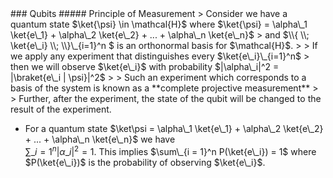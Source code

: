 <section data-markdown>
### Qubits
##### Principle of Measurement
> Consider we have a quantum state $\ket{\psi} \in \mathcal{H}$ where $\ket{\psi} = \alpha\_1 \ket{e\_1} + \alpha\_2 \ket{e\_2} + ... + \alpha\_n \ket{e\_n}$  
> and $\\{ \\; \ket{e\_i} \\; \\}\_{i=1}^n $ is an orthonormal basis for $\mathcal{H}$.
>
> If we apply any experiment that distinguishes every $\ket{e\_i}\_{i=1}^n$  
> then we will observe $\ket{e\_i}$ with probability $|\alpha\_i|^2 = |\braket{e\_i | \psi}|^2$  
>
> Such an experiment which corresponds to a basis of the system is known as a **complete projective measurement**
> 
> Further, after the experiment, the state of the qubit will be changed to the result of the experiment.

* For a quantum state $\ket\psi = \alpha\_1 \ket{e\_1} + \alpha\_2 \ket{e\_2} + ... + \alpha\_n \ket{e\_n}$ we have  
    $\sum\_{i = 1}^n |\alpha\_i|^2 = 1$. This implies $\sum\_{i = 1}^n P(\ket{e\_i}) = 1$ where $P(\ket{e\_i})$ is the probability of observing $\ket{e\_i}$.



</section>
